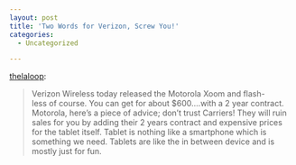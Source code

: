 ```yaml
---
layout: post
title: 'Two Words for Verizon, Screw You!'
categories:
  - Uncategorized

---
```


<p><a href="http://thelaloop.tumblr.com/post/3493315448" class="tumblr_blog">thelaloop</a>:</p>

<blockquote><p>Verizon Wireless today released the Motorola Xoom and flash-less of course. You can get for about $600….with a 2 year contract. Motorola, here’s a piece of advice; don’t trust Carriers! They will ruin sales for you by adding their 2 years contract and expensive prices for the tablet itself. Tablet is nothing like a smartphone which is something we need. Tablets are like the in between device and is mostly just for fun. </p></blockquote>
